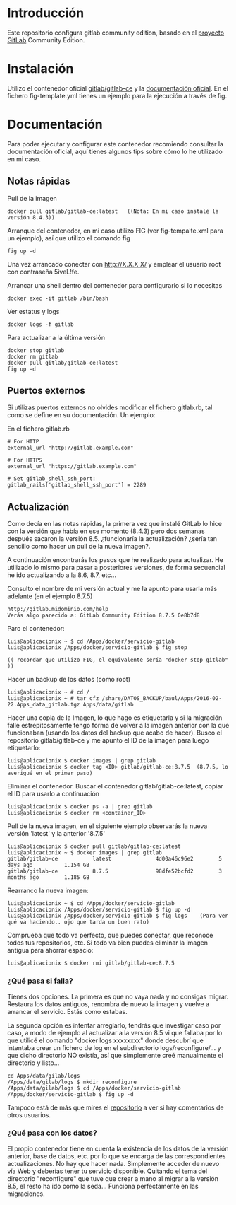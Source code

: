 # Introducción


Este repositorio configura gitlab community edition, basado en el [proyecto GitLab](https://gitlab.com/gitlab-org/gitlab-ce/tree/master/docker) Community Edition.


# Instalación

Utilizo el contenedor oficial [gitlab/gitlab-ce](https://hub.docker.com/r/gitlab/gitlab-ce/) y la [documentación oficial](https://hub.docker.com/r/gitlab/gitlab-ce/). En el fichero fig-template.yml tienes un ejemplo para la ejecución a través de fig.


# Documentación

Para poder ejecutar y configurar este contenedor recomiendo consultar la documentación oficial, aquí tienes algunos tips sobre cómo lo he utilizado en mi caso.


## Notas rápidas


Pull de la imagen

    docker pull gitlab/gitlab-ce:latest   ((Nota: En mi caso instalé la versión 8.4.3))

Arranque del contenedor, en mi caso utilizo FIG (ver fig-tempalte.xml para un ejemplo), así que utilizo el comando fig

    fig up -d

Una vez arrancado conectar con http://X.X.X.X/ y emplear el usuario root con contraseña 5iveL!fe.

Arrancar una shell dentro del contenedor para configurarlo si lo necesitas

    docker exec -it gitlab /bin/bash
    
Ver estatus y logs

    docker logs -f gitlab


Para actualizar a la última versión

    docker stop gitlab
    docker rm gitlab
    docker pull gitlab/gitlab-ce:latest
    fig up -d


## Puertos externos

Si utilizas puertos externos no olvides modificar el fichero gitlab.rb, tal como se define en su documentación. Un ejemplo:

En el fichero gitlab.rb

    # For HTTP
    external_url "http://gitlab.example.com"
    
    # For HTTPS
    external_url "https://gitlab.example.com"

    # Set gitlab_shell_ssh_port:
    gitlab_rails['gitlab_shell_ssh_port'] = 2289


## Actualización

Como decía en las notas rápidas, la primera vez que instalé GitLab lo hice con la versión que había en ese momento (8.4.3) pero dos semanas después sacaron la versión 8.5. ¿funcionaría la actualización? ¿sería tan sencillo como hacer un pull de la nueva imagen?. 

A continuación encontrarás los pasos que he realizado para actualizar. He utilizado lo mismo para pasar a posteriores versiones, de forma secuencial he ido actualizando a la 8.6, 8.7, etc... 

Consulto el nombre de mi versión actual y me la apunto para usarla más adelante (en el ejemplo 8.7.5)

    http://gitlab.midominio.com/help 
    Verás algo parecido a: GitLab Community Edition 8.7.5 0e8b7d8

Paro el contenedor:

    luis@aplicacionix ~ $ cd /Apps/docker/servicio-gitlab
    luis@aplicacionix /Apps/docker/servicio-gitlab $ fig stop
    
    (( recordar que utilizo FIG, el equivalente sería "docker stop gitlab" ))

Hacer un backup de los datos (como root)

    luis@aplicacionix ~ # cd /
    luis@aplicacionix ~ # tar cfz /share/DATOS_BACKUP/baul/Apps/2016-02-22.Apps_data_gitlab.tgz Apps/data/gitlab

Hacer una copia de la Imagen, lo que hago es etiquetarla y si la migración falle estrepitosamente tengo forma de volver a la imagen anterior con la que funcionaban (usando los datos del backup que acabo de hacer). Busco el repositorio gitlab/gitlab-ce y me apunto el ID de la imagen para luego etiquetarlo:

    luis@aplicacionix $ docker images | grep gitlab 
    luis@aplicacionix $ docker tag <ID> gitlab/gitlab-ce:8.7.5  (8.7.5, lo averigué en el primer paso)
    
Eliminar el contenedor. Buscar el contenedor gitlab/gitlab-ce:latest, copiar el ID para usarlo a continuación

    luis@aplicacionix $ docker ps -a | grep gitlab
    luis@aplicacionix $ docker rm <container_ID>
    
Pull de la nueva imagen, en el siguiente ejemplo observarás la nueva versión 'latest' y la anterior '8.7.5'

    luis@aplicacionix $ docker pull gitlab/gitlab-ce:latest
    luis@aplicacionix ~ $ docker images | grep gitlab
    gitlab/gitlab-ce           latest              4d00a46c96e2        5 days ago          1.154 GB
    gitlab/gitlab-ce           8.7.5               98dfe52bcfd2        3 months ago        1.185 GB

Rearranco la nueva imagen: 

    luis@aplicacionix ~ $ cd /Apps/docker/servicio-gitlab
    luis@aplicacionix /Apps/docker/servicio-gitlab $ fig up -d
    luis@aplicacionix /Apps/docker/servicio-gitlab $ fig logs    (Para ver qué va haciendo.. ojo que tarda un buen rato)

Comprueba que todo va perfecto, que puedes conectar, que reconoce todos tus repositorios, etc. Si todo va bien puedes eliminar la imagen antigua para ahorrar espacio:

    luis@aplicacionix $ docker rmi gitlab/gitlab-ce:8.7.5


### ¿Qué pasa si falla?

Tienes dos opciones. La primera es que no vaya nada y no consigas migrar. Restaura los datos antiguos, renombra de nuevo la imagen y vuelve a arrancar el servicio. Estás como estabas. 

La segunda opción es intentar arreglarlo, tendrás que investigar caso por caso, a modo de ejemplo al actualizar a la versión 8.5 vi que fallaba por lo que utilicé el comando "docker logs xxxxxxxx" donde descubrí que intentaba crear un fichero de log en el subdirectorio logs/reconfigure/... y que dicho directorio NO existía, así que simplemente creé manualmente el directorio y listo... 

    cd Apps/data/gilab/logs
    /Apps/data/gilab/logs $ mkdir reconfigure
    /Apps/data/gilab/logs $ cd /Apps/docker/servicio-gitlab
    /Apps/docker/servicio-gitlab $ fig up -d 

Tampoco está de más que mires el [repositorio](https://hub.docker.com/r/gitlab/gitlab-ce/) a ver si hay comentarios de otros usuarios. 

### ¿Qué pasa con los datos?

El propio contenedor tiene en cuenta la existencia de los datos de la versión anterior, base de datos, etc. por lo que se encarga de las correspondientes actualizaciones. No hay que hacer nada. Simplemente acceder de nuevo vía Web y deberías tener tu servicio disponible. 
Quitando el tema del directorio "reconfigure" que tuve que crear a mano al migrar a la versión 8.5, el resto ha ido como la seda... Funciona perfectamente en las migraciones. 


